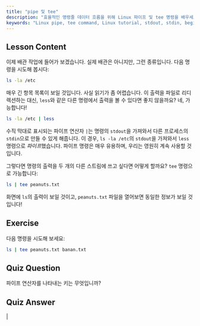 ```yaml
---
title: "pipe 및 tee"
description: "효율적인 명령줄 데이터 흐름을 위해 Linux 파이프 및 tee 명령을 배우세요. stdout, stdin 및 파일 출력을 이해하세요. Linux 기술을 향상시키세요!"
keywords: "Linux pipe, tee command, Linux tutorial, stdout, stdin, beginner Linux, command line, Linux guide"
---
```


## Lesson Content

이제 배관 작업에 들어가 보겠습니다. 실제 배관은 아니지만, 그런 종류입니다. 다음 명령을 시도해 봅시다:

```bash
ls -la /etc
```

매우 긴 항목 목록이 보일 것입니다. 사실 읽기가 좀 어렵습니다. 이 출력을 파일로 리디렉션하는 대신, `less`와 같은 다른 명령에서 출력을 볼 수 있다면 좋지 않을까요? 네, 가능합니다!

```bash
ls -la /etc | less
```

수직 막대로 표시되는 파이프 연산자 `|`는 명령의 `stdout`을 가져와서 다른 프로세스의 `stdin`으로 만들 수 있게 해줍니다. 이 경우, `ls -la /etc`의 `stdout`을 가져와서 `less` 명령으로 *파이프*했습니다. 파이프 명령은 매우 유용하며, 우리는 영원히 계속 사용할 것입니다.

그렇다면 명령의 출력을 두 개의 다른 스트림에 쓰고 싶다면 어떻게 할까요? `tee` 명령으로 가능합니다:

```bash
ls | tee peanuts.txt
```

화면에 `ls`의 출력이 보일 것이고, `peanuts.txt` 파일을 열어보면 동일한 정보가 보일 것입니다!

## Exercise

다음 명령을 시도해 보세요:

```bash
ls | tee peanuts.txt banan.txt
```

## Quiz Question

파이프 연산자를 나타내는 키는 무엇입니까?

## Quiz Answer

|
